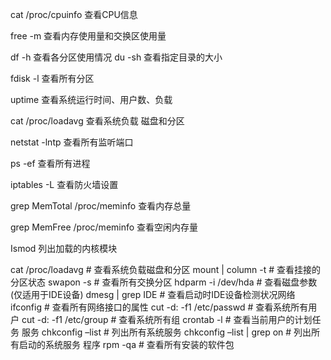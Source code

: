 cat /proc/cpuinfo 查看CPU信息

free -m 查看内存使用量和交换区使用量

df -h 查看各分区使用情况
du -sh 查看指定目录的大小

fdisk -l 查看所有分区

uptime  查看系统运行时间、用户数、负载

cat /proc/loadavg  查看系统负载 磁盘和分区

netstat -lntp 查看所有监听端口

ps -ef 查看所有进程

iptables -L 查看防火墙设置

grep MemTotal /proc/meminfo 查看内存总量

grep MemFree /proc/meminfo  查看空闲内存量

Ismod 列出加载的内核模块

cat /proc/loadavg # 查看系统负载磁盘和分区
mount | column -t # 查看挂接的分区状态
swapon -s # 查看所有交换分区
hdparm -i /dev/hda # 查看磁盘参数(仅适用于IDE设备)
dmesg | grep IDE # 查看启动时IDE设备检测状况网络
ifconfig # 查看所有网络接口的属性
cut -d: -f1 /etc/passwd # 查看系统所有用户
cut -d: -f1 /etc/group # 查看系统所有组
crontab -l # 查看当前用户的计划任务 服务
chkconfig –list # 列出所有系统服务
chkconfig –list | grep on # 列出所有启动的系统服务 程序
rpm -qa # 查看所有安装的软件包
